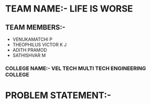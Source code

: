# TEAM NAME:- LIFE IS WORSE
## TEAM MEMBERS:- 
* VENUKAMATCHI P
* THEOPHILUS VICTOR K J
* ADITH PRAMOD 
* SATHISHVAR M
### COLLEGE NAME:- VEL TECH MULTI TECH ENGINEERING COLLEGE
# PROBLEM STATEMENT:-
